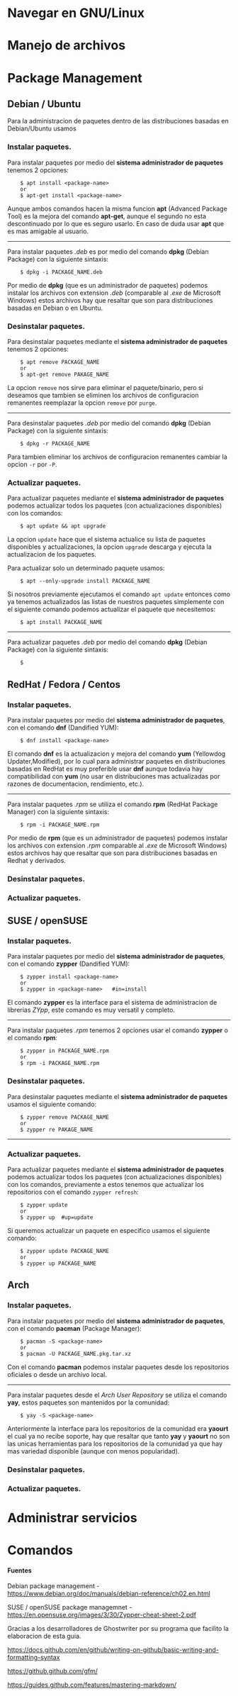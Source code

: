 # Navegar en GNU/Linux




# Manejo de archivos




# Package Management 

## Debian / Ubuntu

Para la administracion de paquetes dentro de las distribuciones basadas en Debian/Ubuntu usamos 

### Instalar paquetes.
	
Para instalar paquetes por medio del **sistema administrador de paquetes** tenemos 2 opciones:


		$ apt install <package-name>
		or
		$ apt-get install <package-name>

		
Aunque ambos comandos hacen la misma funcion **apt** (Advanced Package Tool) es la mejora del comando **apt-get**, aunque el segundo no esta descontinuado por lo que es seguro usarlo. En caso de duda usar **apt** que es mas amigable al usuario.

---

Para instalar paquetes *.deb*  es por medio del comando **dpkg** (Debian Package) con la siguiente sintaxis:

		$ dpkg -i PACKAGE_NAME.deb
		
Por medio de **dpkg** (que es un administrador de paquetes) podemos instalar los archivos con extension *.deb* (comparable al *.exe* de Microsoft Windows) estos archivos hay que resaltar que son para distribuciones basadas en Debian o en Ubuntu.


### Desinstalar paquetes.

Para desinstalar paquetes mediante el **sistema administrador de paquetes** tenemos 2 opciones:

		$ apt remove PACKAGE_NAME
		or 
		$ apt-get remove PAKAGE_NAME

La opcion `remove` nos sirve para eliminar el paquete/binario, pero si deseamos que tambien se eliminen los archivos de configuracion remanentes reemplazar la opcion `remove` por `purge`.

___

Para desinstalar paquetes *.deb*  por medio del comando **dpkg** (Debian Package) con la siguiente sintaxis:
		
		$ dpkg -r PACKAGE_NAME
		
Para tambien eliminar los archivos de configuracion remanentes cambiar la opcion `-r` por `-P`.


### Actualizar paquetes.

Para actualizar paquetes mediante el **sistema administrador de paquetes** podemos actualizar todos los paquetes (con actualizaciones disponibles) con los comandos:

		$ apt update && apt upgrade
		
La opcion `update` hace que el sistema actualice su lista de paquetes disponibles y actualizaciones, la opcion `upgrade` descarga y ejecuta la actualizacion de los paquetes.

Para actualizar solo un determinado paquete usamos:

		$ apt --only-upgrade install PACKAGE_NAME
	
Si nosotros previamente ejecutamos el comando `apt update` entonces como ya tenemos actualizados las listas de nuestros paquetes simplemente con el siguiente comando podemos actualizar el paquete que necesitemos:

		$ apt install PACKAGE_NAME
		

___


Para actualizar paquetes *.deb*  por medio del comando **dpkg** (Debian Package) con la siguiente sintaxis:

		$


## RedHat / Fedora / Centos


### Instalar paquetes.
Para instalar paquetes por medio del **sistema administrador de paquetes**, con el comando **dnf** (Dandified YUM):

		$ dnf install <package-name>

El comando **dnf** es la actualizacion y mejora del comando **yum** (Yellowdog Updater,Modified), por lo cual para administrar paquetes en distribuciones basadas en RedHat es muy preferible usar **dnf** aunque todavia hay compatibilidad con **yum** (no usar en distribuciones mas actualizadas por razones de documentacion, rendimiento, etc.).

___

Para instalar paquetes *.rpm* se utiliza el comando **rpm** (RedHat Package Manager) con la siguiente sintaxis:

		$ rpm -i PACKAGE_NAME.rpm
		
Por medio de **rpm** (que es un administrador de paquetes) podemos instalar los archivos con extension *.rpm* comparable al *.exe* de Microsoft Windows) estos archivos hay que resaltar que son para distribuciones basadas en Redhat y derivados.

	
### Desinstalar paquetes.



### Actualizar paquetes.


## SUSE / openSUSE

### Instalar paquetes.

Para instalar paquetes por medio del **sistema administrador de paquetes**, con el comando **zypper** (Dandified YUM):

		$ zypper install <package-name>
		or
		$ zypper in <package-name>   #in=install

El comando **zypper** es la interface para el sistema de administracion de librerias *ZYpp*, este comando es muy versatil y completo.

___

Para instalar paquetes *.rpm* tenemos 2 opciones usar el comando **zypper** o el comando **rpm**:

		$ zypper in PACKAGE_NAME.rpm
		or
		$ rpm -i PACKAGE_NAME.rpm



### Desinstalar paquetes.

Para desinstalar paquetes mediante el **sistema administrador de paquetes** usamos el siguiente comando:

		$ zypper remove PACKAGE_NAME
		or 
		$ zypper re PAKAGE_NAME



___



### Actualizar paquetes.

Para actualizar paquetes mediante el **sistema administrador de paquetes** podemos actualizar todos los paquetes (con actualizaciones disponibles) con los comandos, previamente a estos tenemos que actualizar los repositorios con el comando `zypper refresh`:

		$ zypper update
		or
		$ zypper up  #up=update

Si queremos actualizar un paquete en especifico usamos el siguiente comando:

		$ zypper update PACKAGE_NAME
		or
		$ zypper up PACKAGE_NAME
		
## Arch

### Instalar paquetes.
Para instalar paquetes por medio del **sistema administrador de paquetes**, con el comando **pacman** (Package Manager):

		$ pacman -S <package-name>
		or
		$ pacman -U PACKAGE_NAME.pkg.tar.xz 


Con el comando **pacman** podemos instalar paquetes desde los repositorios oficiales o desde un archivo local.

___

Para instalar paquetes desde el *Arch User Repository* se utiliza el comando **yay**, estos paquetes son mantenidos por la comunidad:

		$ yay -S <package-name>

Anteriormente la interface para los repositorios de la comunidad era **yaourt** el cual ya no recibe soporte, hay que resaltar que tanto **yay** y **yaourt** no son las unicas herramientas para los repositorios de la comunidad ya que hay mas variedad disponible (aunque con menos popularidad).

### Desinstalar paquetes.



### Actualizar paquetes.



# Administrar servicios




# Comandos











#### Fuentes

Debian package management - https://www.debian.org/doc/manuals/debian-reference/ch02.en.html


SUSE / openSUSE package managemnet - https://en.opensuse.org/images/3/30/Zypper-cheat-sheet-2.pdf




Gracias a los desarrolladores de Ghostwriter por su programa que facilito la elaboracion de esta guia.

https://docs.github.com/en/github/writing-on-github/basic-writing-and-formatting-syntax

https://github.github.com/gfm/

https://guides.github.com/features/mastering-markdown/
